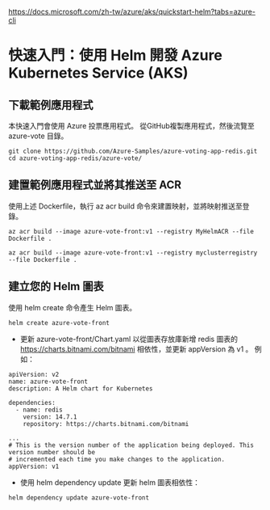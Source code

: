 https://docs.microsoft.com/zh-tw/azure/aks/quickstart-helm?tabs=azure-cli

# 快速入門：使用 Helm 開發 Azure Kubernetes Service (AKS)

## 下載範例應用程式

本快速入門會使用 Azure 投票應用程式。 從GitHub複製應用程式，然後流覽至 azure-vote 目錄。
```
git clone https://github.com/Azure-Samples/azure-voting-app-redis.git
cd azure-voting-app-redis/azure-vote/
```
## 建置範例應用程式並將其推送至 ACR

使用上述 Dockerfile，執行 az acr build 命令來建置映射，並將映射推送至登錄。 
```
az acr build --image azure-vote-front:v1 --registry MyHelmACR --file Dockerfile .

az acr build --image azure-vote-front:v1 --registry myclusterregistry --file Dockerfile .
```

## 建立您的 Helm 圖表
使用 helm create 命令產生 Helm 圖表。
```
helm create azure-vote-front
```

* 更新 azure-vote-front/Chart.yaml 以從圖表存放庫新增 redis 圖表的 https://charts.bitnami.com/bitnami 相依性，並更新 appVersion 為 v1 。 
例如：
```
apiVersion: v2
name: azure-vote-front
description: A Helm chart for Kubernetes

dependencies:
  - name: redis
    version: 14.7.1
    repository: https://charts.bitnami.com/bitnami

...
# This is the version number of the application being deployed. This version number should be
# incremented each time you make changes to the application.
appVersion: v1
```
* 使用 helm dependency update 更新 helm 圖表相依性：
```
helm dependency update azure-vote-front
```
